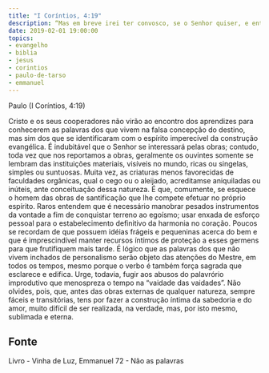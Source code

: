 ```yaml
---
title: "I Coríntios, 4:19"
description: “Mas em breve irei ter convosco, se o Senhor quiser, e então conhecerei, não as palavras dos que andam inchados, mas a virtude.”
date: 2019-02-01 19:00:00
topics: 
- evangelho
- biblia
- jesus
- corintios
- paulo-de-tarso
- emmanuel
---
```


Paulo (I Coríntios, 4:19)

Cristo e os seus cooperadores não virão ao encontro dos aprendizes para
conhecerem as palavras dos que vivem na falsa concepção do destino, mas sim dos
que se identificaram com o espírito imperecível da construção evangélica.
É indubitável que o Senhor se interessará pelas obras; contudo, toda vez
que nos reportamos a obras, geralmente os ouvintes somente se lembram das
instituições materiais, visíveis no mundo, ricas ou singelas, simples ou suntuosas.
Muita vez, as criaturas menos favorecidas de faculdades orgânicas, qual o
cego ou o aleijado, acreditam­se aniquiladas ou inúteis, ante conceituação dessa
natureza.
É que, comumente, se esquece o homem das obras de santificação que lhe
compete efetuar no próprio espírito.
Raros entendem que é necessário manobrar pesados instrumentos da
vontade a fim de conquistar terreno ao egoísmo; usar enxada de esforço pessoal para
o estabelecimento definitivo da harmonia no coração. Poucos se recordam de que
possuem idéias frágeis e pequeninas acerca do bem e que é imprescindível manter
recursos íntimos de proteção a esses germens para que frutifiquem mais tarde.
É lógico que as palavras dos que não vivem inchados de personalismo serão
objeto das atenções do Mestre, em todos os tempos, mesmo porque o verbo é
também força sagrada que esclarece e edifica. Urge, todavia, fugir aos abusos do
palavrório improdutivo que menospreza o tempo na “vaidade das vaidades”.
Não olvides, pois, que, antes das obras externas de qualquer natureza,
sempre fáceis e transitórias, tens por fazer a construção íntima da sabedoria e do
amor, muito difícil de ser realizada, na verdade, mas, por isto mesmo, sublimada e
eterna.




## Fonte
Livro - Vinha de Luz, Emmanuel
72 - Não as palavras
